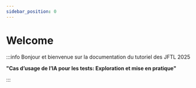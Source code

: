 ```yaml
---
sidebar_position: 0
---
```


# Welcome

:::info
Bonjour et bienvenue sur la documentation du tutoriel des JFTL 2025

**"Cas d’usage de l’IA pour les tests: Exploration et mise en pratique"**


:::
